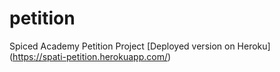 # petition

Spiced Academy Petition Project
[Deployed version on Heroku] (https://spati-petition.herokuapp.com/)
